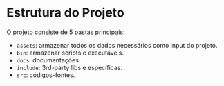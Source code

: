 # Estrutura do Projeto

O projeto consiste de 5 pastas principais:
* `assets`: armazenar todos os dados necessários como input do projeto.
* `bin`: armazenar scripts e executáveis.
* `docs`: documentações
* `include`: 3rd-party libs e específicas.
* `src`: códigos-fontes.
